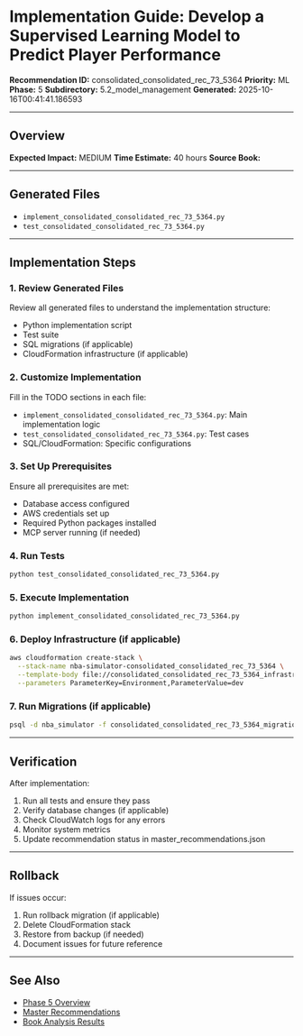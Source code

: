 # Implementation Guide: Develop a Supervised Learning Model to Predict Player Performance

**Recommendation ID:** consolidated_consolidated_rec_73_5364
**Priority:** ML
**Phase:** 5
**Subdirectory:** 5.2_model_management
**Generated:** 2025-10-16T00:41:41.186593

---

## Overview



**Expected Impact:** MEDIUM
**Time Estimate:** 40 hours
**Source Book:** 

---

## Generated Files

- `implement_consolidated_consolidated_rec_73_5364.py`
- `test_consolidated_consolidated_rec_73_5364.py`

---

## Implementation Steps

### 1. Review Generated Files

Review all generated files to understand the implementation structure:
- Python implementation script
- Test suite
- SQL migrations (if applicable)
- CloudFormation infrastructure (if applicable)

### 2. Customize Implementation

Fill in the TODO sections in each file:
- `implement_consolidated_consolidated_rec_73_5364.py`: Main implementation logic
- `test_consolidated_consolidated_rec_73_5364.py`: Test cases
- SQL/CloudFormation: Specific configurations

### 3. Set Up Prerequisites

Ensure all prerequisites are met:
- Database access configured
- AWS credentials set up
- Required Python packages installed
- MCP server running (if needed)

### 4. Run Tests

```bash
python test_consolidated_consolidated_rec_73_5364.py
```

### 5. Execute Implementation

```bash
python implement_consolidated_consolidated_rec_73_5364.py
```

### 6. Deploy Infrastructure (if applicable)

```bash
aws cloudformation create-stack \
  --stack-name nba-simulator-consolidated_consolidated_rec_73_5364 \
  --template-body file://consolidated_consolidated_rec_73_5364_infrastructure.yaml \
  --parameters ParameterKey=Environment,ParameterValue=dev
```

### 7. Run Migrations (if applicable)

```bash
psql -d nba_simulator -f consolidated_consolidated_rec_73_5364_migration.sql
```

---

## Verification

After implementation:
1. Run all tests and ensure they pass
2. Verify database changes (if applicable)
3. Check CloudWatch logs for any errors
4. Monitor system metrics
5. Update recommendation status in master_recommendations.json

---

## Rollback

If issues occur:
1. Run rollback migration (if applicable)
2. Delete CloudFormation stack
3. Restore from backup (if needed)
4. Document issues for future reference

---

## See Also

- [Phase 5 Overview](/Users/ryanranft/nba-simulator-aws/docs/phases/phase_5/)
- [Master Recommendations](/Users/ryanranft/nba-mcp-synthesis/analysis_results/master_recommendations.json)
- [Book Analysis Results](/Users/ryanranft/nba-mcp-synthesis/analysis_results/)
